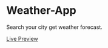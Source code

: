 # Weather-App
Search your city get weather forecast.

[Live Preview](https://codeblooded-dev.github.io/Weather-App/)
